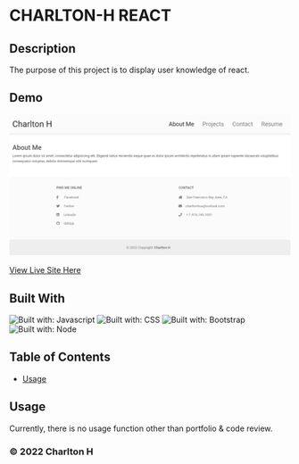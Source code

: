 # CHARLTON-H REACT

## Description

The purpose of this project is to display user knowledge of react.

## Demo

![demo](./src/assets/images/charlton-h-portfolio.PNG)

[View Live Site Here](https://charlton-h.github.io/charlton-h-react/)

## Built With

![Built with: Javascript](https://img.shields.io/badge/JavaScript-323330?style=for-the-badge&logo=javascript&logoColor=F7DF1E) ![Built with: CSS](https://img.shields.io/badge/CSS-239120?&style=for-the-badge&logo=css3&logoColor=white) ![Built with: Bootstrap](https://img.shields.io/badge/Bootstrap-563D7C?style=for-the-badge&logo=bootstrap&logoColor=white) ![Built with: Node](https://img.shields.io/badge/Node.js-43853D?style=for-the-badge&logo=node.js&logoColor=white)

## Table of Contents

- [Usage](#Usage)

## Usage

Currently, there is no usage function other than portfolio & code review.

### &copy; 2022 Charlton H
